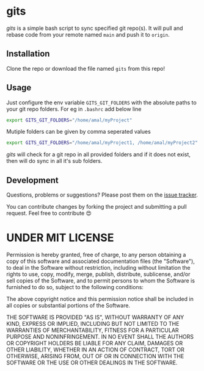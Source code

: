 gits
========
*gits* is a simple bash script to sync specified git repo(s). It will pull and rebase code from your remote named `main` and push it to `origin`.

## Installation
Clone the repo or download the file named `gits` from this repo!

## Usage
Just configure the env variable `GITS_GIT_FOLDERS` with the absolute paths to your git repo folders. For eg in `.bashrc` add below line
```sh
export GITS_GIT_FOLDERS="/home/amal/myProject"
```
Mutiple folders can be given by comma seperated values
```sh
export GITS_GIT_FOLDERS="/home/amal/myProject1, /home/amal/myProject2"
```
*gits* will check for a git repo in all provided folders and if it does not exist, then will do sync in all it's sub folders. 

## Development
Questions, problems or suggestions? Please post them on the [issue tracker](https://github.com/amalfra/gits/issues).

You can contribute changes by forking the project and submitting a pull request. Feel free to contribute :heart_eyes:

UNDER MIT LICENSE
=================
Permission is hereby granted, free of charge, to any person obtaining a copy of this software and associated documentation files (the "Software"), to deal in the Software without restriction, including without limitation the rights to use, copy, modify, merge, publish, distribute, sublicense, and/or sell copies of the Software, and to permit persons to whom the Software is furnished to do so, subject to the following conditions:

The above copyright notice and this permission notice shall be included in all copies or substantial portions of the Software.

THE SOFTWARE IS PROVIDED "AS IS", WITHOUT WARRANTY OF ANY KIND, EXPRESS OR IMPLIED, INCLUDING BUT NOT LIMITED TO THE WARRANTIES OF MERCHANTABILITY, FITNESS FOR A PARTICULAR PURPOSE AND NONINFRINGEMENT. IN NO EVENT SHALL THE AUTHORS OR COPYRIGHT HOLDERS BE LIABLE FOR ANY CLAIM, DAMAGES OR OTHER LIABILITY, WHETHER IN AN ACTION OF CONTRACT, TORT OR OTHERWISE, ARISING FROM, OUT OF OR IN CONNECTION WITH THE SOFTWARE OR THE USE OR OTHER DEALINGS IN THE SOFTWARE.